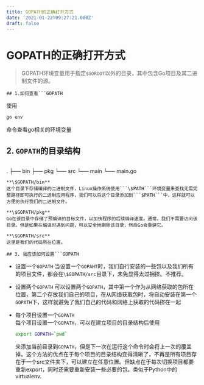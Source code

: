 ```yaml
---
title: GOPATH的正确打开方式
date: '2021-01-22T09:27:21.000Z'
draft: false
---
```


# GOPATH的正确打开方式

> GOPATH环境变量用于指定`$GOROOT`以外的目录，其中包含Go项目及其二进制文件的源。

```text
## 1.如何查看```GOPATH
```

使用

```bash
go env
```

命令查看go相关的环境变量

## 2. `GOPATH`的目录结构

```text

```

. ├── bin ├── pkg └── src └── main └── main.go

```text
**\$GOPATH/bin**  
这个目录下存储编译的二进制文件，Linux操作系统使用```\$PATH```环境变量来查找无需完整路径即可执行的二进制应用程序，我们可以将这个目录添加到```$PATH```中，这样就可以方便的执行我们的二进制文件。

**\$GOPATH/pkg**  
Go在该目录中存储了预编译的目标文件，以加快程序的后续编译速度。通常，我们不需要访问该目录。但是如果在编译时遇到问题，可以安全地删除该目录，然后Go会重建它。

**\$GOPATH/src**  
这里是我们的代码所在位置。

## 3. 我应该如何设置```GOPATH
```

* 设置一个`GOPATH` 当设置一个`GOPAHT`时，我们自行安装的一些包以及我们所有的项目文件，都会在`\$GOPATH/src`目录下，未免显得太过拥挤。不推荐。
* 设置两个`GOPATH` 可以设置两个`GOPATH`，其中第一个作为从网络获取的包所在位置，第二个存放我们自己的项目，在从网络获取包时，将自动安装在第一个`GOPATH`下，这样就避免了我们自己的代码和网络上获取的代码挤在一起
* 每个项目设置一个`GOPATH`  
  每个项目设置一个`GOPATH`，可以在建立项目的目录结构后使用

  ```bash
  export GOPATH=`pwd`
  ```

  来添加当前目录到`GOPATH`，但是下一次在运行这个命令时会将上一次的覆盖掉。这个方法的优点在于每个项目的目录结构变得清晰了，不再是所有项目存在于一个src文件夹下，可以建立在任意位置。但缺点在于每次切换项目都要重新export，同时还需要重新安装一些必要的包。类似于Python中的virtualenv.

```python

```

